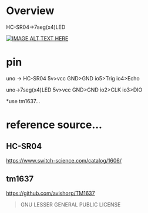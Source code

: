 # Overview
HC-SR04->7seg(x4)LED

[![IMAGE ALT TEXT HERE](http://img.youtube.com/vi/ldNOMMeGAis/0.jpg)](http://www.youtube.com/watch?v=ldNOMMeGAis)

# pin
uno -> HC-SR04
5v>vcc
GND>GND
io5>Trig
io4>Echo

uno->7seg(x4)LED
5v>vcc
GND>GND
io2>CLK
io3>DIO

*use tm1637...

# reference source...
## HC-SR04
https://www.switch-science.com/catalog/1606/

## tm1637
https://github.com/avishorp/TM1637
>GNU LESSER GENERAL PUBLIC LICENSE